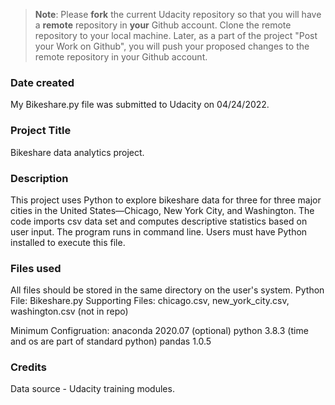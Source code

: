 >**Note**: Please **fork** the current Udacity repository so that you will have a **remote** repository in **your** Github account. Clone the remote repository to your local machine. Later, as a part of the project "Post your Work on Github", you will push your proposed changes to the remote repository in your Github account.

### Date created
My Bikeshare.py file was submitted to Udacity on 04/24/2022.

### Project Title
Bikeshare data analytics project.

### Description
This project uses Python to explore bikeshare data for three for three major cities in the United States—Chicago, New York City, and Washington. 
The code imports csv data set and computes descriptive statistics based on user input. The program runs in command line.  Users must have Python 
installed to execute this file.

### Files used
All files should be stored in the same directory on the user's system.
Python File: Bikeshare.py
Supporting Files: chicago.csv, new_york_city.csv, washington.csv (not in repo)

Minimum Configruation:
anaconda 2020.07 (optional)
python 3.8.3 (time and os are part of standard python)
pandas 1.0.5


### Credits
Data source - Udacity training modules.

